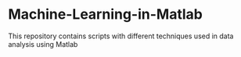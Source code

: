 # Machine-Learning-in-Matlab
This repository contains scripts with different techniques used in data analysis using Matlab
